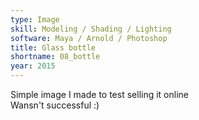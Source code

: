 ```yaml
---
type: Image
skill: Modeling / Shading / Lighting
software: Maya / Arnold / Photoshop
title: Glass bottle
shortname: 08_bottle
year: 2015
---
```


Simple image I made to test selling it online <br>
Wansn't successful :)